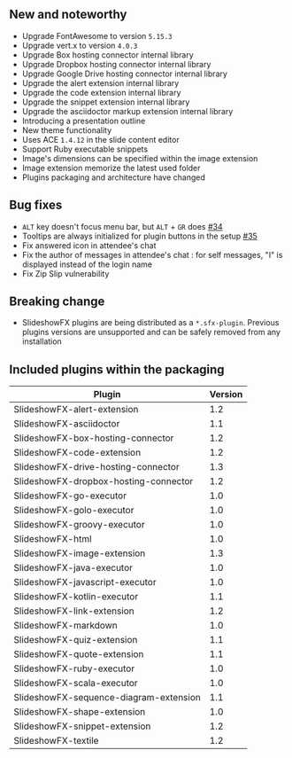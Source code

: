 ## New and noteworthy

* Upgrade FontAwesome to version `5.15.3`
* Upgrade vert.x to version `4.0.3`
* Upgrade Box hosting connector internal library
* Upgrade Dropbox hosting connector internal library
* Upgrade Google Drive hosting connector internal library
* Upgrade the alert extension internal library
* Upgrade the code extension internal library
* Upgrade the snippet extension internal library
* Upgrade the asciidoctor markup extension internal library
* Introducing a presentation outline
* New theme functionality
* Uses ACE `1.4.12` in the slide content editor
* Support Ruby executable snippets
* Image's dimensions can be specified within the image extension 
* Image extension memorize the latest used folder
* Plugins packaging and architecture have changed

## Bug fixes

* `ALT` key doesn't focus menu bar, but `ALT` + `GR` does [#34](https://github.com/twasyl/SlideshowFX/issues/34)
* Tooltips are always initialized for plugin buttons in the setup [#35](https://github.com/twasyl/SlideshowFX/issues/35)
* Fix answered icon in attendee's chat
* Fix the author of messages in attendee's chat : for self messages, "I" is displayed instead of the login name
* Fix Zip Slip vulnerability

## Breaking change

* SlideshowFX plugins are being distributed as a `*.sfx-plugin`. Previous plugins versions are unsupported and can be safely removed from any installation

## Included plugins within the packaging

| Plugin | Version |
| ------ | ------- |
| SlideshowFX-alert-extension | 1.2 |
| SlideshowFX-asciidoctor | 1.1 |
| SlideshowFX-box-hosting-connector | 1.2 |
| SlideshowFX-code-extension | 1.2 |
| SlideshowFX-drive-hosting-connector | 1.3 |
| SlideshowFX-dropbox-hosting-connector | 1.2 |
| SlideshowFX-go-executor | 1.0 |
| SlideshowFX-golo-executor | 1.0 |
| SlideshowFX-groovy-executor | 1.0 |
| SlideshowFX-html | 1.0 |
| SlideshowFX-image-extension | 1.3 |
| SlideshowFX-java-executor | 1.0 |
| SlideshowFX-javascript-executor | 1.0 |
| SlideshowFX-kotlin-executor | 1.1 |
| SlideshowFX-link-extension | 1.2 |
| SlideshowFX-markdown | 1.0 |
| SlideshowFX-quiz-extension | 1.1 |
| SlideshowFX-quote-extension | 1.1 |
| SlideshowFX-ruby-executor | 1.0 |
| SlideshowFX-scala-executor | 1.0 |
| SlideshowFX-sequence-diagram-extension | 1.1 |
| SlideshowFX-shape-extension | 1.0 |
| SlideshowFX-snippet-extension | 1.2 |
| SlideshowFX-textile | 1.2 |